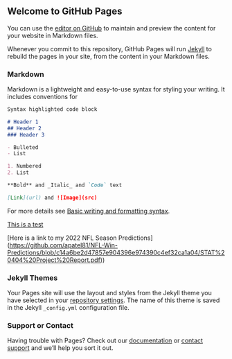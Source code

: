 ## Welcome to GitHub Pages

You can use the [editor on GitHub](https://github.com/apatel81/mywebsite/edit/gh-pages/index.md) to maintain and preview the content for your website in Markdown files.

Whenever you commit to this repository, GitHub Pages will run [Jekyll](https://jekyllrb.com/) to rebuild the pages in your site, from the content in your Markdown files.

### Markdown

Markdown is a lightweight and easy-to-use syntax for styling your writing. It includes conventions for

```markdown
Syntax highlighted code block

# Header 1
## Header 2
### Header 3

- Bulleted
- List

1. Numbered
2. List

**Bold** and _Italic_ and `Code` text

[Link](url) and ![Image](src)
```

For more details see [Basic writing and formatting syntax](https://docs.github.com/en/github/writing-on-github/getting-started-with-writing-and-formatting-on-github/basic-writing-and-formatting-syntax).

[This is a test](https://github.com/apatel81/NFL-Player-Salaries)

[Here is a link to my 2022 NFL Season Predictions] (https://github.com/apatel81/NFL-Win-Predictions/blob/c14a6be2d47857e904396e974390c4ef32ca1a04/STAT%20404%20Project%20Report.pdf))

### Jekyll Themes

Your Pages site will use the layout and styles from the Jekyll theme you have selected in your [repository settings](https://github.com/apatel81/mywebsite/settings/pages). The name of this theme is saved in the Jekyll `_config.yml` configuration file.

### Support or Contact

Having trouble with Pages? Check out our [documentation](https://docs.github.com/categories/github-pages-basics/) or [contact support](https://support.github.com/contact) and we’ll help you sort it out.
